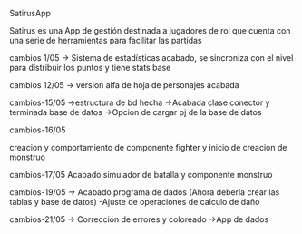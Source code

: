  SatirusApp

Satirus es una App de gestión destinada a jugadores de rol que cuenta con una serie de herramientas para facilitar las partidas

cambios 1/05 -> Sistema de estadísticas acabado, se sincroniza con el nivel para distribuir los puntos y tiene stats base

cambios 12/05 -> version alfa de hoja de personajes acabada

cambios-15/05 ->estructura de bd hecha ->Acabada clase conector y terminada base de datos ->Opcion de cargar pj de la base de datos

cambios-16/05

creacion y comportamiento de componente fighter y inicio de creacion de monstruo

cambios-17/05 Acabado simulador de batalla y componente monstruo

cambios-19/05 -> Acabado programa de dados (Ahora debería crear las tablas y base de datos) -Ajuste de operaciones de calculo de daño

cambios-21/05 -> Corrección de errores y coloreado ->App de dados
